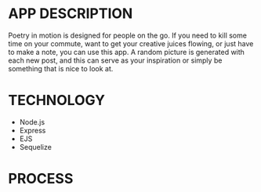 # APP DESCRIPTION
Poetry in motion is designed for people on the go. If you need to kill some time on your commute, want to get your creative juices flowing, or just have to make a note, you can use this app. A random picture is generated with each new post, and this can serve as your inspiration or simply be something that is nice to look at.

# TECHNOLOGY
* Node.js
* Express
* EJS
* Sequelize

# PROCESS